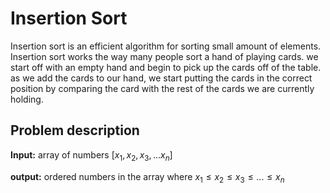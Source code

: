 # Insertion Sort
Insertion sort is an efficient algorithm for sorting small amount of elements. Insertion sort works the way many people sort a hand of playing cards. we start off with an empty hand and begin to pick up the cards off of the table. as we add the cards to our hand, we start putting the cards in the correct position by comparing the card with the rest of the cards we are currently holding.


## Problem description
**Input:** array of numbers $[x_1, x_2, x_3, ... x_n]$

**output:** ordered numbers in the array where $x_1 \leq x_2 \leq x_3 \leq  ... \leq x_n$